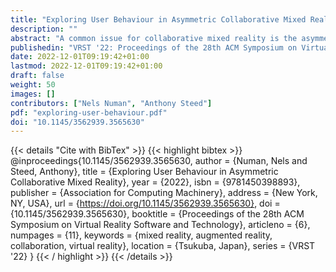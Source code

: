 ```yaml
---
title: "Exploring User Behaviour in Asymmetric Collaborative Mixed Reality"
description: ""
abstract: "A common issue for collaborative mixed reality is the asymmetry of interaction with the shared virtual environment. For example, an augmented reality (AR) user might use one type of head-mounted display (HMD) in a physical environment, while a virtual reality (VR) user might wear a different type of HMD and see a virtual model of that physical environment. To explore the effects of such asymmetric interfaces on collaboration we present a study that investigates the behaviour of dyads performing a word puzzle task where one uses AR and the other VR. We examined the collaborative process through questionnaires and behavioural measures based on positional and audio data. We identified relationships between presence and co-presence, accord and co-presence, leadership and talkativeness, head rotation velocity and leadership, and head rotation velocity and talkativeness. We did not find that AR or VR biased subjective responses, though there were interesting behavioural differences: AR users spoke more words, AR users had a higher median head rotation velocity, and VR users travelled further."
publishedin: "VRST '22: Proceedings of the 28th ACM Symposium on Virtual Reality Software and Technology"
date: 2022-12-01T09:19:42+01:00
lastmod: 2022-12-01T09:19:42+01:00
draft: false
weight: 50
images: []
contributors: ["Nels Numan", "Anthony Steed"]
pdf: "exploring-user-behaviour.pdf"
doi: "10.1145/3562939.3565630"
---
```


{{< details "Cite with BibTex" >}}
{{< highlight bibtex >}}
@inproceedings{10.1145/3562939.3565630,
author = {Numan, Nels and Steed, Anthony},
title = {Exploring User Behaviour in Asymmetric Collaborative Mixed Reality},
year = {2022},
isbn = {9781450398893},
publisher = {Association for Computing Machinery},
address = {New York, NY, USA},
url = {https://doi.org/10.1145/3562939.3565630},
doi = {10.1145/3562939.3565630},
booktitle = {Proceedings of the 28th ACM Symposium on Virtual Reality Software and Technology},
articleno = {6},
numpages = {11},
keywords = {mixed reality, augmented reality, collaboration, virtual reality},
location = {Tsukuba, Japan},
series = {VRST '22}
}
{{< / highlight >}}
{{< /details >}}